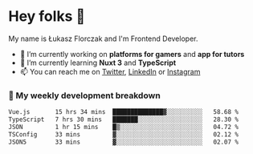 # Hey folks 👋

My name is Łukasz Florczak and I'm Frontend Developer. 

- 🔭 I’m currently working on **platforms for gamers** and **app for tutors**
- 🌱 I’m currently learning **Nuxt 3** and **TypeScript**
- 📫 You can reach me on [Twitter](https://twitter.com/lukaszflorczak), [LinkedIn](https://pl.linkedin.com/in/lukasz-florczak) or [Instagram](https://instagram.com/lukaszflorczak)


### 🧮 My weekly development breakdown

<!--START_SECTION:waka-->

```txt
Vue.js       15 hrs 34 mins  ██████████████▓░░░░░░░░░░   58.68 %
TypeScript   7 hrs 30 mins   ███████░░░░░░░░░░░░░░░░░░   28.30 %
JSON         1 hr 15 mins    █▒░░░░░░░░░░░░░░░░░░░░░░░   04.72 %
TSConfig     33 mins         ▓░░░░░░░░░░░░░░░░░░░░░░░░   02.12 %
JSON5        33 mins         ▓░░░░░░░░░░░░░░░░░░░░░░░░   02.07 %
```

<!--END_SECTION:waka-->

<!--
**lukaszflorczak/lukaszflorczak** is a ✨ _special_ ✨ repository because its `README.md` (this file) appears on your GitHub profile.

Here are some ideas to get you started:

- 🔭 I’m currently working on ...
- 🌱 I’m currently learning ...
- 👯 I’m looking to collaborate on ...
- 🤔 I’m looking for help with ...
- 💬 Ask me about ...
- 📫 How to reach me: ...
- 😄 Pronouns: ...
- ⚡ Fun fact: ...
-->
